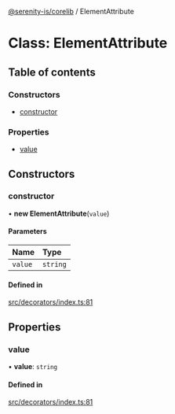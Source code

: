 [@serenity-is/corelib](../README.md) / ElementAttribute

# Class: ElementAttribute

## Table of contents

### Constructors

- [constructor](ElementAttribute.md#constructor)

### Properties

- [value](ElementAttribute.md#value)

## Constructors

### constructor

• **new ElementAttribute**(`value`)

#### Parameters

| Name | Type |
| :------ | :------ |
| `value` | `string` |

#### Defined in

[src/decorators/index.ts:81](https://github.com/serenity-is/serenity/blob/master/packages/corelib/src/decorators/index.ts#L81)

## Properties

### value

• **value**: `string`

#### Defined in

[src/decorators/index.ts:81](https://github.com/serenity-is/serenity/blob/master/packages/corelib/src/decorators/index.ts#L81)
